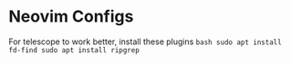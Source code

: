 # Neovim Configs

For telescope to work better, install these plugins
`bash
sudo apt install fd-find
sudo apt install ripgrep
`
